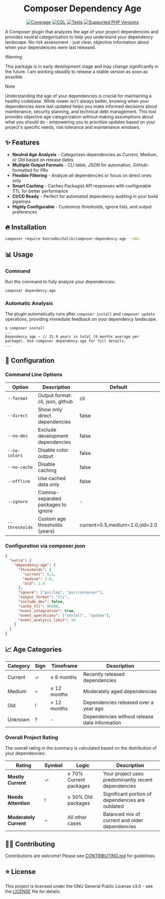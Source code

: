 <div align="center">

# Composer Dependency Age

[![Coverage](https://img.shields.io/coverallsCoverage/github/jackd248/composer-dependency-age?logo=coveralls)](https://coveralls.io/github/jackd248/composer-dependency-age)
[![CGL](https://img.shields.io/github/actions/workflow/status/jackd248/composer-dependency-age/cgl.yml?label=cgl&logo=github)](https://github.com/jackd248/composer-dependency-age/actions/workflows/cgl.yml)
[![Tests](https://img.shields.io/github/actions/workflow/status/jackd248/composer-dependency-age/tests.yml?label=tests&logo=github)](https://github.com/jackd248/composer-dependency-age/actions/workflows/tests.yml)
[![Supported PHP Versions](https://img.shields.io/packagist/dependency-v/konradmichalik/composer-dependency-age/php?logo=php)](https://packagist.org/packages/konradmichalik/composer-dependency-age)

</div>

A Composer plugin that analyzes the age of your project dependencies and provides neutral categorization to help you understand your dependency landscape. No risk assessment - just clear, objective information about when your dependencies were last released.

> [!warning]
> This package is in early development stage and may change significantly in the future. I am working steadily to release a stable version as soon as possible.

> [!note]
> Understanding the age of your dependencies is crucial for maintaining a healthy codebase.
> While newer isn't always better, knowing when your dependencies were last updated helps you make informed decisions about maintenance, security planning, and technical debt management.
> This tool provides objective age categorization without making assumptions about what you should do - empowering you to prioritize updates based on your project's specific needs, risk tolerance and maintenance windows.

## ✨ Features

- **Neutral Age Analysis** - Categorizes dependencies as Current, Medium, or Old based on release dates
- **Multiple Output Formats** - CLI table, JSON for automation, GitHub-formatted for PRs
- **Flexible Filtering** - Analyze all dependencies or focus on direct ones only
- **Smart Caching** - Caches Packagist API responses with configurable TTL for better performance
- **CI/CD Ready** - Perfect for automated dependency auditing in your build pipelines
- **Highly Configurable** - Customize thresholds, ignore lists, and output preferences

## 🔥 Installation

```bash
composer require konradmichalik/composer-dependency-age --dev
```

## 📊 Usage

### Command
Run the command to fully analyze your dependencies:

```bash
composer dependency-age
```

### Automatic Analysis
The plugin automatically runs after `composer install` and `composer update` operations, providing immediate feedback on your dependency landscape.

```shell
$ composer install
...
Dependency age ~ // 21.9 years in total (9 months average per package). Use composer dependency-age for full details.
...
```

## 📝 Configuration

### Command Line Options

| Option | Description | Default |
|--------|-------------|---------|
| `--format` | Output format: cli, json, github | cli |
| `--direct` | Show only direct dependencies | false |
| `--no-dev` | Exclude development dependencies | false |
| `--no-colors` | Disable color output | false |
| `--no-cache` | Disable caching | false |
| `--offline` | Use cached data only | false |
| `--ignore` | Comma-separated packages to ignore | - |
| `--thresholds` | Custom age thresholds (years) | current=0.5,medium=1.0,old=2.0 |

### Configuration via composer.json

```json
{
  "extra": {
    "dependency-age": {
      "thresholds": {
        "current": 0.5,
        "medium": 1.0,
        "old": 2.0
      },
      "ignore": ["psr/log", "psr/container"],
      "output_format": "cli",
      "include_dev": false,
      "cache_ttl": 86400,
      "event_integration": true,
      "event_operations": ["install", "update"],
      "event_analysis_limit": 10
    }
  }
}
```

## 📈 Age Categories

| Category | Sign | Timeframe | Description |
|----------|------|-----------|-------------|
| Current | ✓    | ≤ 6 months | Recently released dependencies |
| Medium | ~️   | ≤ 12 months | Moderately aged dependencies |
| Old | !    | > 12 months | Dependencies released over a year ago |
| Unknown | ?    | - | Dependencies without release date information |

### Overall Project Rating

The overall rating in the summary is calculated based on the distribution of your dependencies:

| Rating | Symbol | Logic | Description |
|--------|-------|-------|-------------|
| **Mostly Current** | ✓ | ≥ 70% Current packages | Your project uses predominantly recent dependencies |
| **Needs Attention** | ! | ≥ 30% Old packages | Significant portion of dependencies are outdated |
| **Moderately Current** | ~️ | All other cases | Balanced mix of current and older dependencies |

## 🧑‍💻 Contributing

Contributions are welcome! Please see [CONTRIBUTING.md](CONTRIBUTING.md) for guidelines.

## ⭐ License

This project is licensed under the GNU General Public License v3.0 - see the [LICENSE](LICENSE) file for details.
